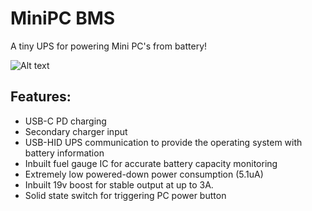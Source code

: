 # MiniPC BMS
A tiny UPS for powering Mini PC's from battery!

 ![Alt text](PowerManagement.png "PMS")

## Features:
- USB-C PD charging
- Secondary charger input
- USB-HID UPS communication to provide the operating system with battery information
- Inbuilt fuel gauge IC for accurate battery capacity monitoring
- Extremely low powered-down power consumption (5.1uA)
- Inbuilt 19v boost for stable output at up to 3A.
- Solid state switch for triggering PC power button

